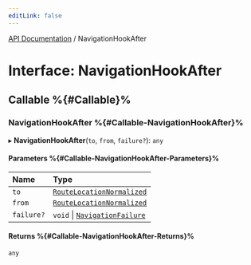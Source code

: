 ```yaml
---
editLink: false
---
```


[API Documentation](../index.md) / NavigationHookAfter

# Interface: NavigationHookAfter

## Callable %{#Callable}%

### NavigationHookAfter %{#Callable-NavigationHookAfter}%

▸ **NavigationHookAfter**(`to`, `from`, `failure?`): `any`

#### Parameters %{#Callable-NavigationHookAfter-Parameters}%

| Name | Type |
| :------ | :------ |
| `to` | [`RouteLocationNormalized`](RouteLocationNormalized.md) |
| `from` | [`RouteLocationNormalized`](RouteLocationNormalized.md) |
| `failure?` | `void` \| [`NavigationFailure`](NavigationFailure.md) |

#### Returns %{#Callable-NavigationHookAfter-Returns}%

`any`

